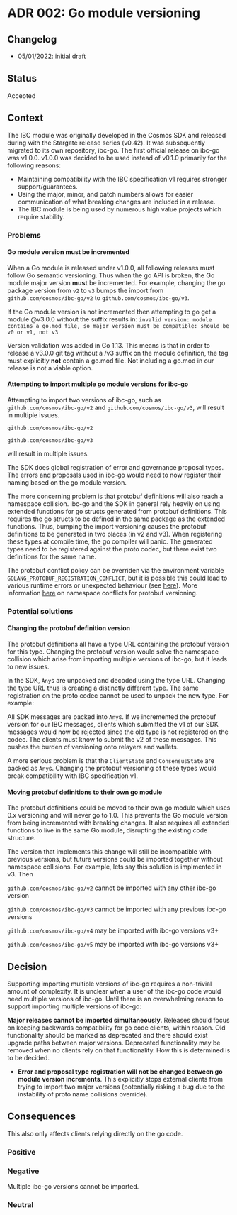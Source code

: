 # ADR 002: Go module versioning

## Changelog
* 05/01/2022: initial draft

## Status

Accepted

## Context

The IBC module was originally developed in the Cosmos SDK and released during with the Stargate release series (v0.42).
It was subsequently migrated to its own repository, ibc-go.
The first official release on ibc-go was v1.0.0. 
v1.0.0 was decided to be used instead of v0.1.0 primarily for the following reasons:
- Maintaining compatibility with the IBC specification v1 requires stronger support/guarantees.
- Using the major, minor, and patch numbers allows for easier communication of what breaking changes are included in a release.
- The IBC module is being used by numerous high value projects which require stability.

### Problems

#### Go module version must be incremented

When a Go module is released under v1.0.0, all following releases must follow Go semantic versioning.
Thus when the go API is broken, the Go module major version **must** be incremented. 
For example, changing the go package version from `v2` to `v3` bumps the import from `github.com/cosmos/ibc-go/v2` to `github.com/cosmos/ibc-go/v3`.

If the Go module version is not incremented then attempting to go get a module @v3.0.0 without the suffix results in:
`invalid version: module contains a go.mod file, so major version must be compatible: should be v0 or v1, not v3`

Version validation was added in Go 1.13. This means is that in order to release a v3.0.0 git tag without a /v3 suffix on the module definition, the tag must explicitly **not** contain a go.mod file.
Not including a go.mod in our release is not a viable option.

#### Attempting to import multiple go module versions for ibc-go

Attempting to import two versions of ibc-go, such as `github.com/cosmos/ibc-go/v2` and `github.com/cosmos/ibc-go/v3`, will result in multiple issues. 

`github.com/cosmos/ibc-go/v2`

`github.com/cosmos/ibc-go/v3`

will result in multiple issues. 

The SDK does global registration of error and governance proposal types. 
The errors and proposals used in ibc-go would need to now register their naming based on the go module version.

The more concerning problem is that protobuf definitions will also reach a namespace collision.
ibc-go and the SDK in general rely heavily on using extended functions for go structs generated from protobuf definitions.
This requires the go structs to be defined in the same package as the extended functions. 
Thus, bumping the import versioning causes the protobuf definitions to be generated in two places (in v2 and v3). 
When registering these types at compile time, the go compiler will panic.
The generated types need to be registered against the proto codec, but there exist two definitions for the same name.

The protobuf conflict policy can be overriden via the environment variable `GOLANG_PROTOBUF_REGISTRATION_CONFLICT`, but it is possible this could lead to various runtime errors or unexpected behaviour (see [here](https://github.com/protocolbuffers/protobuf-go/blob/master/reflect/protoregistry/registry.go#L46)).
More information [here](https://developers.google.com/protocol-buffers/docs/reference/go/faq#namespace-conflict) on namespace conflicts for protobuf versioning.

### Potential solutions

#### Changing the protobuf definition version

The protobuf definitions all have a type URL containing the protobuf version for this type. 
Changing the protobuf version would solve the namespace collision which arise from importing multiple versions of ibc-go, but it leads to new issues. 

In the SDK, `Any`s are unpacked and decoded using the type URL.
Changing the type URL thus is creating a distinctly different type. 
The same registration on the proto codec cannot be used to unpack the new type.
For example:

All SDK messages are packed into `Any`s. If we incremented the protobuf version for our IBC messages, clients which submitted the v1 of our SDK messages would now be rejected since the old type is not registered on the codec.
The clients must know to submit the v2 of these messages. This pushes the burden of versioning onto relayers and wallets.

A more serious problem is that the `ClientState` and `ConsensusState` are packed as `Any`s. Changing the protobuf versioning of these types would break compatibility with IBC specification v1.

#### Moving protobuf definitions to their own go module

The protobuf definitions could be moved to their own go module which uses 0.x versioning and will never go to 1.0.
This prevents the Go module version from being incremented with breaking changes.
It also requires all extended functions to live in the same Go module, disrupting the existing code structure.

The version that implements this change will still be incompatible with previous versions, but future versions could be imported together without namespace collisions.
For example, lets say this solution is implmented in v3. Then

`github.com/cosmos/ibc-go/v2` cannot be imported with any other ibc-go version

`github.com/cosmos/ibc-go/v3` cannot be imported with any previous ibc-go versions

`github.com/cosmos/ibc-go/v4` may be imported with ibc-go versions v3+

`github.com/cosmos/ibc-go/v5` may be imported with ibc-go versions v3+

## Decision

Supporting importing multiple versions of ibc-go requires a non-trivial amount of complexity.
It is unclear when a user of the ibc-go code would need multiple versions of ibc-go. 
Until there is an overwhelming reason to support importing multiple versions of ibc-go:

**Major releases cannot be imported simultaneously**.
Releases should focus on keeping backwards compatibility for go code clients, within reason. 
Old functionality should be marked as deprecated and there should exist upgrade paths between major versions. 
Deprecated functionality may be removed when no clients rely on that functionality.
How this is determined is to be decided.

- **Error and proposal type registration will not be changed between go module version increments**.
This explicitly stops external clients from trying to import two major versions (potentially risking a bug due to the instability of proto name collisions override).

## Consequences

This also only affects clients relying directly on the go code. 

### Positive

### Negative

Multiple ibc-go versions cannot be imported.

### Neutral

